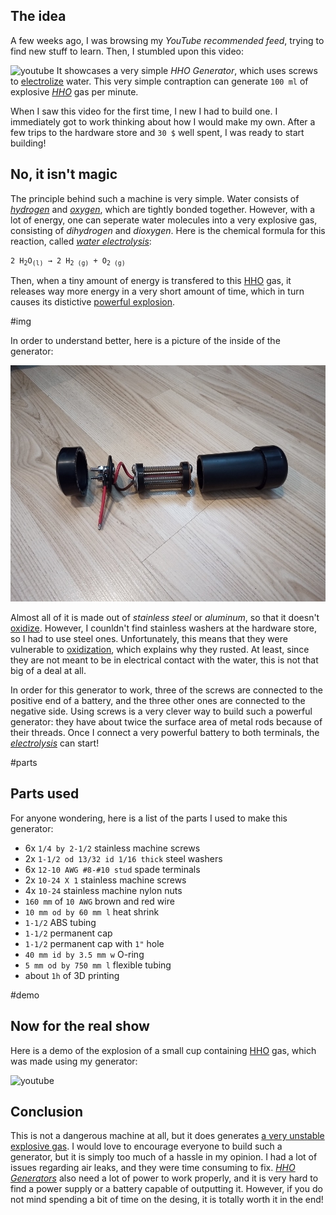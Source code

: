 ## The idea

A few weeks ago, I was browsing my _YouTube recommended feed_, trying to find new stuff to learn. Then, I stumbled upon this video:

![youtube](https://www.youtube.com/embed/kfYiQVzB3Cg)
It showcases a very simple _HHO Generator_, which uses screws to [electrolize](https://en.wikipedia.org/wiki/Electrolysis_of_water) water. This very simple contraption can generate `100 ml` of explosive [_HHO_](https://en.wikipedia.org/wiki/Oxyhydrogen) gas per minute.

When I saw this video for the first time, I new I had to build one. I immediately got to work thinking about how I would make my own. After a few trips to the hardware store and `30 $` well spent, I was ready to start building!

## No, it isn't magic

The principle behind such a machine is very simple. Water consists of [_hydrogen_](https://en.wikipedia.org/wiki/Hydrogen) and [_oxygen_](https://en.wikipedia.org/wiki/Oxygen), which are tightly bonded together. However, with a lot of energy, one can seperate water molecules into a very explosive gas, consisting of _dihydrogen_ and _dioxygen_. Here is the chemical formula for this reaction, called [_water electrolysis_](https://en.wikipedia.org/wiki/Electrolysis_of_water):

[//]: # 'https://lingojam.com/SubscriptGenerator'
[//]: # 'https://smalltext.io/'
[//]: # '2 H₂O₍ₗ₎ → 2 H₂₍₉₎ + O₂₍₉₎'

<pre><code>2 H<sub>2</sub>O<sub>(l)</sub> → 2 H<sub>2 (g)</sub> + O<sub>2 (g)</sub></code></pre>

Then, when a tiny amount of energy is transfered to this [HHO](https://en.wikipedia.org/wiki/Oxyhydrogen) gas, it releases way more energy in a very short amount of time, which in turn causes its distictive [powerful explosion](#demo).

#img

In order to understand better, here is a picture of the inside of the generator:

![hho generator internals](./internals.jpg)

Almost all of it is made out of _stainless steel_ or _aluminum_, so that it doesn't [oxidize](https://en.wikipedia.org/wiki/Rust). However, I counldn't find stainless washers at the hardware store, so I had to use steel ones. Unfortunately, this means that they were vulnerable to [oxidization](https://en.wikipedia.org/wiki/Rust), which explains why they rusted. At least, since they are not meant to be in electrical contact with the water, this is not that big of a deal at all.

In order for this generator to work, three of the screws are connected to the positive end of a battery, and the three other ones are connected to the negative side. Using screws is a very clever way to build such a powerful generator: they have about twice the surface area of metal rods because of their threads. Once I connect a very powerful battery to both terminals, the [_electrolysis_](https://en.wikipedia.org/wiki/Electrolysis_of_water) can start!

#parts

## Parts used

For anyone wondering, here is a list of the parts I used to make this generator:

- 6x `1/4 by 2-1/2` stainless machine screws
- 2x `1-1/2 od 13/32 id 1/16 thick` steel washers
- 6x `12-10 AWG #8-#10 stud` spade terminals
- 2x `10-24 X 1` stainless machine screws
- 4x `10-24` stainless machine nylon nuts
- `160 mm` of `10 AWG` brown and red wire
- `10 mm od by 60 mm l` heat shrink
- `1-1/2` ABS tubing
- `1-1/2` permanent cap
- `1-1/2` permanent cap with `1"` hole
- `40 mm id by 3.5 mm w` O-ring
- `5 mm od by 750 mm l` flexible tubing
- about `1h` of 3D printing

#demo

## Now for the real show

Here is a demo of the explosion of a small cup containing [HHO](https://en.wikipedia.org/wiki/Oxyhydrogen) gas, which was made using my generator:

![youtube](https://www.youtube.com/embed/uue630WiYNA)

## Conclusion

This is not a dangerous machine at all, but it does generates [a very unstable explosive gas](https://en.wikipedia.org/wiki/Oxyhydrogen). I would love to encourage everyone to build such a generator, but it is simply too much of a hassle in my opinion. I had a lot of issues regarding air leaks, and they were time consuming to fix. [_HHO Generators_](https://en.wikipedia.org/wiki/Oxyhydrogen) also need a lot of power to work properly, and it is very hard to find a power supply or a battery capable of outputting it. However, if you do not mind spending a bit of time on the desing, it is totally worth it in the end!
